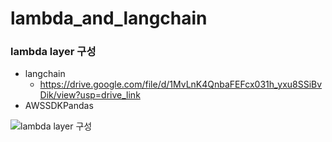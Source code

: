 # lambda_and_langchain

### lambda layer 구성
- langchain
  - https://drive.google.com/file/d/1MvLnK4QnbaFEFcx031h_yxu8SSiBvDik/view?usp=drive_link
- AWSSDKPandas

![lambda layer 구성](https://github.com/i-am-shuan/lambda_and_langchain/assets/161431602/4753efe8-c3ff-4f20-8980-b63c76e3c19f)

